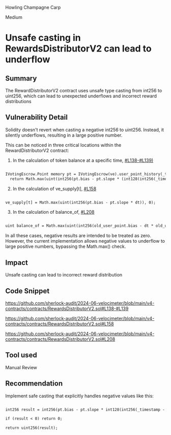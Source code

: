 Howling Champagne Carp

Medium

# Unsafe casting in RewardsDistributorV2 can lead to underflow

## Summary

The RewardDistributorV2 contract uses unsafe type casting from int256 to uint256, which can lead to unexpected underflows and incorrect reward distributions

## Vulnerability Detail

Solidity doesn't revert when casting a negative int256 to uint256. Instead, it silently underflows, resulting in a large positive number. 

This can be noticed in three critical locations within the RewardDistributorV2 contract:

1. In the calculation of token balance at a specific time, [#L138-#L139)](https://github.com/sherlock-audit/2024-06-velocimeter/blob/main/v4-contracts/contracts/RewardsDistributorV2.sol#L138-#L139)

```diff

IVotingEscrow.Point memory pt = IVotingEscrow(ve).user_point_history(_tokenId, epoch);
  return Math.max(uint(int256(pt.bias - pt.slope * (int128(int256(_timestamp - pt.ts))))), 0);

```
2. In the calculation of ve_supply[t], [#L158](https://github.com/sherlock-audit/2024-06-velocimeter/blob/main/v4-contracts/contracts/RewardsDistributorV2.sol#L158)

```diff

ve_supply[t] = Math.max(uint(int256(pt.bias - pt.slope * dt)), 0);

```

3. In the calculation of balance_of, [#L208](https://github.com/sherlock-audit/2024-06-velocimeter/blob/main/v4-contracts/contracts/RewardsDistributorV2.sol#L208)

```diff

uint balance_of = Math.max(uint(int256(old_user_point.bias - dt * old_user_point.slope)), 0);

```

In all these cases, negative results are intended to be treated as zero. However, the current implementation allows negative values to underflow to large positive numbers, bypassing the Math.max() check.

## Impact

Unsafe casting can lead to incorrect reward distribution 

## Code Snippet

https://github.com/sherlock-audit/2024-06-velocimeter/blob/main/v4-contracts/contracts/RewardsDistributorV2.sol#L138-#L139

https://github.com/sherlock-audit/2024-06-velocimeter/blob/main/v4-contracts/contracts/RewardsDistributorV2.sol#L158

https://github.com/sherlock-audit/2024-06-velocimeter/blob/main/v4-contracts/contracts/RewardsDistributorV2.sol#L208


## Tool used

Manual Review

## Recommendation

Implement safe casting that explicitly handles negative values like this:

```diff

int256 result = int256(pt.bias - pt.slope * int128(int256(_timestamp - pt.ts)));

if (result < 0) return 0;

return uint256(result);

```
